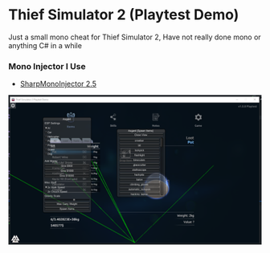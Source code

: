 # Thief Simulator 2 (Playtest Demo)

Just a small mono cheat for Thief Simulator 2, Have not really done mono or anything C# in a while

### Mono Injector I Use
- [SharpMonoInjector 2.5](https://www.unknowncheats.me/forum/downloads.php?do=file&id=34970)

![alt text](image/thief.png)

